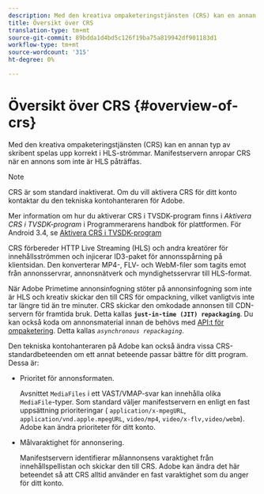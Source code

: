 ```yaml
---
description: Med den kreativa ompaketeringstjänsten (CRS) kan en annan typ av skribent spelas upp korrekt i HLS-strömmar. Manifestservern anropar CRS när en annons som inte är HLS påträffas.
title: Översikt över CRS
translation-type: tm+mt
source-git-commit: 89bdda1d4bd5c126f19ba75a819942df901183d1
workflow-type: tm+mt
source-wordcount: '315'
ht-degree: 0%

---
```



# Översikt över CRS {#overview-of-crs}

Med den kreativa ompaketeringstjänsten (CRS) kan en annan typ av skribent spelas upp korrekt i HLS-strömmar. Manifestservern anropar CRS när en annons som inte är HLS påträffas.

>[!NOTE]
>
>CRS är som standard inaktiverat. Om du vill aktivera CRS för ditt konto kontaktar du den tekniska kontohanteraren för Adobe.
>
>Mer information om hur du aktiverar CRS i TVSDK-program finns i *Aktivera CRS i TVSDK-program* i Programmerarens handbok för plattformen. För Android 3.4, se [Aktivera CRS i TVSDK-program](../../programming/tvsdk-3x-android-prog/android-3x-advertising/ad-insertion/ad-transcoding/android-3x-ad-transcoding.md)

CRS förbereder HTTP Live Streaming (HLS) och andra kreatörer för innehållsströmmen och injicerar ID3-paket för annonsspårning på klientsidan. Den konverterar MP4-, FLV- och WebM-filer som tagits emot från annonsservrar, annonsnätverk och myndighetsservrar till HLS-format.

När Adobe Primetime annonsinfogning stöter på annonsinfogning som inte är HLS och kreativ skickar den till CRS för ompackning, vilket vanligtvis inte tar längre tid än tre minuter. CRS skickar den omkodade annonsen till CDN-servern för framtida bruk. Detta kallas **`just-in-time (JIT) repackaging`**. Du kan också koda om annonsmaterial innan de behövs med [API:t för ompaketering](../../primetime-ad-insertion/~old-creative-repackaging-service/api-repackage.md). Detta kallas *`asynchronous repackaging`*.

Den tekniska kontohanteraren på Adobe kan också ändra vissa CRS-standardbeteenden om ett annat beteende passar bättre för ditt program. Dessa är:

* Prioritet för annonsformaten.

   Avsnittet `MediaFiles` i ett VAST/VMAP-svar kan innehålla olika `MediaFile`-typer. Som standard väljer manifestservern en enligt en fast uppsättning prioriteringar ( `application/x-mpegURL`, `application/vnd.apple.mpegURL`, `video/mp4`, `video/x-flv,video/webm`). Adobe kan ändra prioriteter för ditt konto.
* Målvaraktighet för annonsering.

   Manifestservern identifierar målannonsens varaktighet från innehållspellistan och skickar den till CRS. Adobe kan ändra det här beteendet så att CRS alltid använder en fast varaktighet som du anger för ditt konto.
